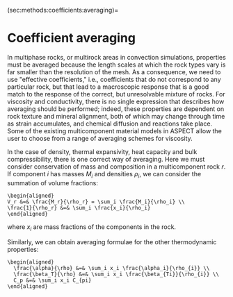 (sec:methods:coefficients:averaging)=
# Coefficient averaging

In multiphase rocks, or multirock areas in convection simulations, properties must be averaged because the length scales at which the rock types vary is far smaller than the resolution of the mesh.
As a consequence, we need to use "effective coefficients," i.e., coefficients that do not correspond to any particular rock, but that lead to a macroscopic response that is a good match to the response of the correct, but unresolvable mixture of rocks.
For viscosity and conductivity, there is no single expression that describes how averaging should be performed; indeed, these properties are dependent on rock texture and mineral alignment, both of which may change through time as strain accumulates, and chemical diffusion and reactions take place.
Some of the existing multicomponent material models in <span class="smallcaps">ASPECT</span> allow the user to choose from a range of averaging schemes for viscosity.

In the case of density, thermal expansivity, heat capacity and bulk compressibility, there is one correct way of averaging.
Here we must consider conservation of mass and composition in a multicomponent rock $r$.
If component $i$ has masses $M_i$ and densities $\rho_i$, we can consider the summation of volume fractions:
```{math}
\begin{aligned}
V_r &=& \frac{M_r}{\rho_r} = \sum_i \frac{M_i}{\rho_i} \\
\frac{1}{\rho_r} &=& \sum_i \frac{x_i}{\rho_i}
\end{aligned}
```
where $x_i$ are mass fractions of the components in the rock.

Similarly, we can obtain averaging formulae for the other thermodynamic properties:
```{math}
\begin{aligned}
  \frac{\alpha}{\rho} &=& \sum_i x_i \frac{\alpha_i}{\rho_{i}} \\
  \frac{\beta_T}{\rho} &=& \sum_i x_i \frac{\beta_{Ti}}{\rho_{i}} \\
  C_p &=& \sum_i x_i C_{pi}
\end{aligned}
```
